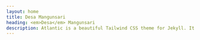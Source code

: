 ```yaml
---
layout: home
title: Desa Mangunsari
heading: <em>Desa</em> Mangunsari
description: Atlantic is a beautiful Tailwind CSS theme for Jekyll. It shows best practices for using Tailwind with Jekyll.
---
```

